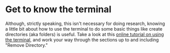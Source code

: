 # Get to know the terminal

Although, strictly speaking, this isn't necessary for doing research, knowing
a little bit about how to use the terminal to do some basic things like create
directories (aka folders) is useful. Take a look at this
[online tutorial on using the terminal](http://cli.learncodethehardway.org/book/),
and work your way through the sections up to and including "Remove Directory."
